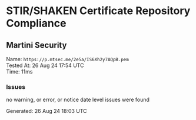 # STIR/SHAKEN Certificate Repository Compliance

## Martini Security

Name: `https://p.mtsec.me/2e5a/IS6Xh2y7AQpB.pem`\
Tested At: 26 Aug 24 17:54 UTC\
Time: 11ms

### Issues

no warning, or error, or notice date level issues were found

Generated: 26 Aug 24 18:03 UTC